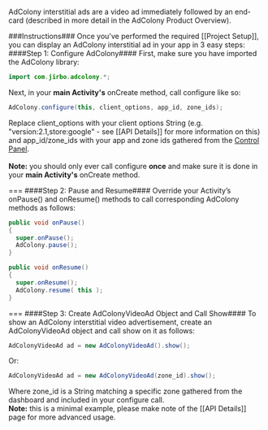 AdColony interstitial ads are a video ad immediately followed by an end-card (described in more detail in the AdColony Product Overview).

###Instructions###
Once you've performed the required [[Project Setup]], you can display an AdColony interstitial ad in your app in 3 easy steps:
####Step 1: Configure AdColony####
First, make sure you have imported the AdColony library:
```java
import com.jirbo.adcolony.*;
```
Next, in your **main Activity's** onCreate method, call configure like so:
```java
AdColony.configure(this, client_options, app_id, zone_ids);
```
Replace client_options with your client options String (e.g. "version:2.1,store:google" - see [[API Details]] for more information on this) and app_id/zone_ids with your app and zone ids gathered from the [Control Panel](http://clients.adcolony.com).<br><br>
**Note:** you should only ever call configure **once** and make sure it is done in your **main Activity's** onCreate method.

===
####Step 2: Pause and Resume####
Override your Activity’s onPause() and onResume() methods to call corresponding AdColony methods as follows:
```java
public void onPause() 
{
  super.onPause();
  AdColony.pause(); 
}

public void onResume() 
{
  super.onResume();
  AdColony.resume( this ); 
}
```

===
####Step 3: Create AdColonyVideoAd Object and Call Show####
To show an AdColony interstitial video advertisement, create an AdColonyVideoAd object and call show on it as follows:
```java
AdColonyVideoAd ad = new AdColonyVideoAd().show();
```
Or:
```java
AdColonyVideoAd ad = new AdColonyVideoAd(zone_id).show();
```
Where zone_id is a String matching a specific zone gathered from the dashboard and included in your configure call.<br>
**Note:** this is a minimal example, please make note of the [[API Details]] page for more advanced usage.